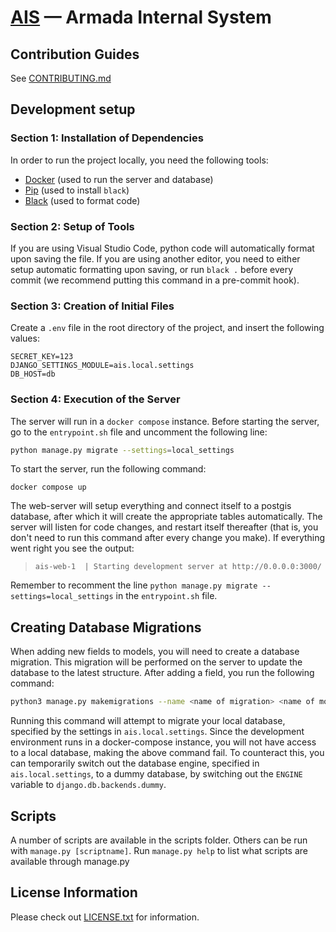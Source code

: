 # [AIS](http://ais.armada.nu/) — Armada Internal System

## Contribution Guides

See [CONTRIBUTING.md](CONTRIBUTING.md)

## Development setup

### Section 1: Installation of Dependencies

In order to run the project locally, you need the following tools:

- [Docker](https://docs.docker.com/get-docker/) (used to run the server and database)
- [Pip](https://pip.pypa.io/en/stable/installation/) (used to install `black`)
- [Black](https://pypi.org/project/black/) (used to format code)

### Section 2: Setup of Tools

If you are using Visual Studio Code, python code will automatically format upon saving the file. If you are using another editor, you need to either setup automatic formatting upon saving, or run `black .` before every commit (we recommend putting this command in a pre-commit hook).

### Section 3: Creation of Initial Files

Create a `.env` file in the root directory of the project, and insert the following values:

```env
SECRET_KEY=123
DJANGO_SETTINGS_MODULE=ais.local.settings
DB_HOST=db
```

### Section 4: Execution of the Server

The server will run in a `docker compose` instance. Before starting the server, go to the `entrypoint.sh` file and uncomment the following line:

```sh
python manage.py migrate --settings=local_settings
```

To start the server, run the following command:

`docker compose up`

The web-server will setup everything and connect itself to a postgis database, after which it will create the appropriate tables automatically. The server will listen for code changes, and restart itself thereafter (that is, you don't need to run this command after every change you make). If everything went right you see the output:

> `ais-web-1  | Starting development server at http://0.0.0.0:3000/`

Remember to recomment the line `python manage.py migrate --settings=local_settings` in the `entrypoint.sh` file.

## Creating Database Migrations

When adding new fields to models, you will need to create a database migration. This migration will be performed on the server to update the database to the latest structure. After adding a field, you run the following command:

```bash
python3 manage.py makemigrations --name <name of migration> <name of module where field was added> --settings=ais.local.settings
```

Running this command will attempt to migrate your local database, specified by the settings in `ais.local.settings`. Since the development environment runs in a docker-compose instance, you will not have access to a local database, making the above command fail. To counteract this, you can temporarily switch out the database engine, specified in `ais.local.settings`, to a dummy database, by switching out the `ENGINE` variable to `django.db.backends.dummy`.

## Scripts

A number of scripts are available in the scripts folder. Others can be run with `manage.py [scriptname]`. Run `manage.py help` to list what scripts are available through manage.py

## License Information

Please check out [LICENSE.txt](LICENSE.txt) for information.
